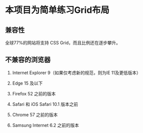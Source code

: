 # 本项目为简单练习Grid布局

## 兼容性

全球77%的网站将支持 CSS Grid，而且比例还在逐步攀升。

## 不兼容的浏览器

1. Internet Explorer 9（如果仅考虑新的规范，则为IE 11及更低版本）

2. Edge 15 及以下

3. Firefox 52 之前的版本

4. Safari 和 iOS Safari 10.1 版本之前

5. Chrome 57 之前的版本

6. Samsung Internet 6.2 之前的版本
